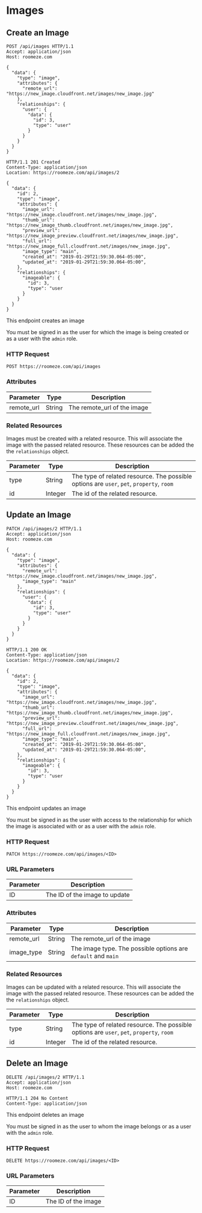 # Images

## Create an Image

```http
POST /api/images HTTP/1.1
Accept: application/json
Host: roomeze.com

{
  "data": {
    "type": "image",
    "attributes": {
      "remote_url": "https://new_image.cloudfront.net/images/new_image.jpg"
    },
    "relationships": {
      "user": {
        "data": {
          "id": 3,
          "type": "user"
        }
      }
    }
  }
}
```
```http
HTTP/1.1 201 Created
Content-Type: application/json
Location: https://roomeze.com/api/images/2

{
  "data": {
    "id": 2,
    "type": "image",
    "attributes": {
      "image_url": "https://new_image.cloudfront.net/images/new_image.jpg",
      "thumb_url": "https://new_image_thumb.cloudfront.net/images/new_image.jpg",
      "preview_url": "https://new_image_preview.cloudfront.net/images/new_image.jpg",
      "full_url": "https://new_image_full.cloudfront.net/images/new_image.jpg",
      "image_type": "main",
      "created_at": "2019-01-29T21:59:30.064-05:00",
      "updated_at": "2019-01-29T21:59:30.064-05:00",
    },
    "relationships": {
      "imageable": {
        "id": 3,
        "type": "user
      }
    }
  }
}
```

This endpoint creates an image

<aside class="notice">
You must be signed in as the user for which the image is being created or as a user with the <code>admin</code> role.
</aside>

### HTTP Request

`POST https://roomeze.com/api/images`

### Attributes

Parameter   | Type   | Description
----------- | ------ | -----------
remote_url  | String | The remote_url of the image

### Related Resources

Images must be created with a related resource. This will associate the image with the passed related resource. These resources can be added the the `relationships` object.

Parameter | Type    | Description
--------- | ------- | -----------
type      | String  | The type of related resource. The possible options are <code>user</code>, <code>pet</code>, <code>property</code>, <code>room</code>
id        | Integer | The id of the related resource.

## Update an Image

```http
PATCH /api/images/2 HTTP/1.1
Accept: application/json
Host: roomeze.com

{
  "data": {
    "type": "image",
    "attributes": {
      "remote_url": "https://new_image.cloudfront.net/images/new_image.jpg",
      "image_type": "main"
    },
    "relationships": {
      "user": {
        "data": {
          "id": 3,
          "type": "user"
        }
      }
    }
  }
}
```
```http
HTTP/1.1 200 OK
Content-Type: application/json
Location: https://roomeze.com/api/images/2

{
  "data": {
    "id": 2,
    "type": "image",
    "attributes": {
      "image_url": "https://new_image.cloudfront.net/images/new_image.jpg",
      "thumb_url": "https://new_image_thumb.cloudfront.net/images/new_image.jpg",
      "preview_url": "https://new_image_preview.cloudfront.net/images/new_image.jpg",
      "full_url": "https://new_image_full.cloudfront.net/images/new_image.jpg",
      "image_type": "main",
      "created_at": "2019-01-29T21:59:30.064-05:00",
      "updated_at": "2019-01-29T21:59:30.064-05:00",
    },
    "relationships": {
      "imageable": {
        "id": 3,
        "type": "user
      }
    }
  }
}
```

This endpoint updates an image

<aside class="notice">
You must be signed in as the user with access to the relationship for which the image is associated with or as a user with the <code>admin</code> role.
</aside>


### HTTP Request

`PATCH https://roomeze.com/api/images/<ID>`

### URL Parameters

Parameter | Description
--------- | -----------
ID        | The ID of the image to update

### Attributes

Parameter   | Type   | Description
----------- | ------ | -----------
remote_url  | String | The remote_url of the image
image_type  | String | The image type. The possible options are <code>default</code> and <code>main</code>

### Related Resources

Images can be updated with a related resource. This will associate the image with the passed related resource. These resources can be added the the `relationships` object.

Parameter | Type    | Description
--------- | ------- | -----------
type      | String  | The type of related resource. The possible options are <code>user</code>, <code>pet</code>, <code>property</code>, <code>room</code>
id        | Integer | The id of the related resource.

## Delete an Image

```http
DELETE /api/images/2 HTTP/1.1
Accept: application/json
Host: roomeze.com
```
```http
HTTP/1.1 204 No Content
Content-Type: application/json
```

This endpoint deletes an image

<aside class="notice">
You must be signed in as the user to whom the image belongs or as a user with the <code>admin</code> role.
</aside>

### HTTP Request

`DELETE https://roomeze.com/api/images/<ID>`

### URL Parameters

Parameter | Description
--------- | -----------
ID        | The ID of the image
